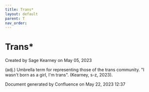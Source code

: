 ```yaml
---
title: Trans*
layout: default
parent: T
nav_order:
---
```


# Trans*

Created by  Sage Kearney on May 05, 2023

(adj.) Umbrella term for representing those of the trans community. &quot;I wasn't born as a girl, I'm trans&quot;. (Kearney, s-z, 2023).

Document generated by Confluence on May 22, 2023 12:37


